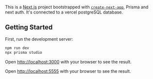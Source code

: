 This is a [Next.js](https://nextjs.org/) project bootstrapped with [`create-next-app`](https://github.com/vercel/next.js/tree/canary/packages/create-next-app), Prisma and next auth. It's connected to a vercel postgreSQL database.

## Getting Started

First, run the development server:

```bash
npm run dev
npx prisma studio
```

Open [http://localhost:3000](http://localhost:3000) with your browser to see the result.

Open [http://localhost:5555](http://localhost:5555) with your browser to see the result.
